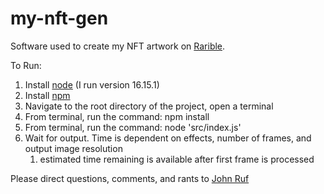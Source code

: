 # my-nft-gen
Software used to create my NFT artwork on [Rarible](https://rarible.com/JohnRuf).

To Run:
1. Install [node](https://nodejs.org/en/download/) (I run version 16.15.1)
2. Install [npm](https://docs.npmjs.com/downloading-and-installing-node-js-and-npm)
3. Navigate to the root directory of the project, open a terminal
4. From terminal, run the command: npm install
3. From terminal, run the command: node 'src/index.js'
4. Wait for output. Time is dependent on effects, number of frames, and output image resolution 
   1. estimated time remaining is available after first frame is processed

Please direct questions, comments, and rants to [John Ruf](mailto:john.paul.ruf@gmail.com?subject=[GitHub]%20my-nft-gen)

